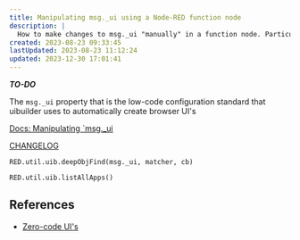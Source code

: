 ```yaml
---
title: Manipulating msg._ui using a Node-RED function node
description: |
  How to make changes to msg._ui "manually" in a function node. Particularly useful to be able to make tweaks to the output of the zero-code nodes.
created: 2023-08-23 09:33:45
lastUpdated: 2023-08-23 11:12:24
updated: 2023-12-30 17:01:41
---
```


**_TO-DO_**

The `msg._ui` property that is the low-code configuration standard that uibuilder uses to automatically create browser UI's

[Docs: Manipulating `msg._ui](client-docs/config-driven-ui?id=manipulating-msg_ui)

[CHANGELOG](changelog?id=changes-to-uibuilder-main-node)

`RED.util.uib.deepObjFind(msg._ui, matcher, cb)`

`RED.util.uib.listAllApps()`

## References

* [Zero-code UI's](using/zero-code-ui)
